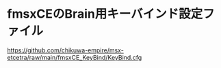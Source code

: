 # fmsxCEのBrain用キーバインド設定ファイル
https://github.com/chikuwa-empire/msx-etcetra/raw/main/fmsxCE_KeyBind/KeyBind.cfg
